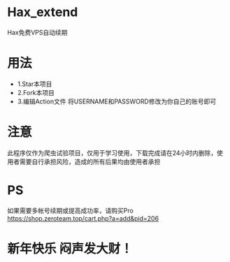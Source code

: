 # Hax_extend
Hax免费VPS自动续期

# 用法
- 1.Star本项目
- 2.Fork本项目
- 3.编辑Action文件 将USERNAME和PASSWORD修改为你自己的账号即可

# 注意
此程序仅作为爬虫试验项目，仅用于学习使用，下载完成请在24小时内删除，使用者需要自行承担风险，造成的所有后果均由使用者承担

# PS
如果需要多帐号续期或提高成功率，请购买Pro
https://shop.zeroteam.top/cart.php?a=add&pid=206

# 新年快乐 闷声发大财！
